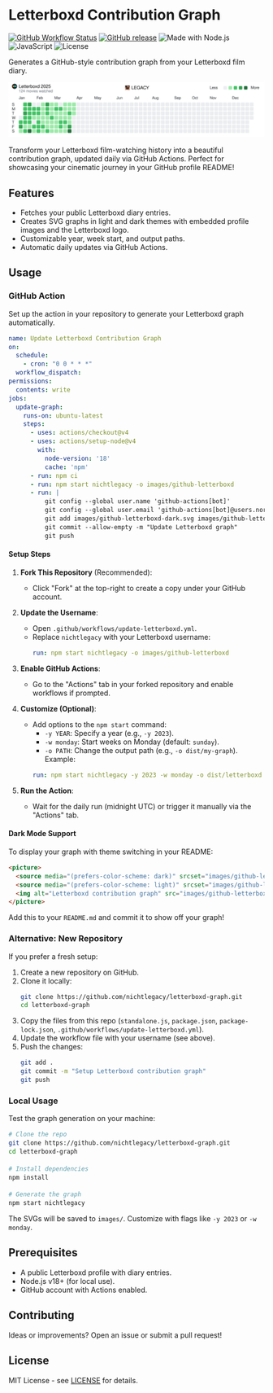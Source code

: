 # Letterboxd Contribution Graph

[![GitHub Workflow Status](https://img.shields.io/github/actions/workflow/status/nichtlegacy/letterboxd-graph/update-graph-simple.yml?label=action&style=flat-square)](https://github.com/nichtlegacy/letterboxd-graph/actions/workflows/update-graph-simple.yml)
[![GitHub release](https://img.shields.io/github/release/nichtlegacy/letterboxd-graph.svg?style=flat-square)](https://github.com/nichtlegacy/letterboxd-graph/releases/latest)
![Made with Node.js](https://img.shields.io/badge/Made%20with-Node.js-green?style=flat-square)
![JavaScript](https://img.shields.io/badge/JavaScript-ES6+-yellow?style=flat-square)
![License](https://img.shields.io/badge/license-MIT-blue?style=flat-square)

Generates a GitHub-style contribution graph from your Letterboxd film diary.

<picture>
  <source
    media="(prefers-color-scheme: dark)"
    srcset="images/github-letterboxd-dark.svg"
  />
  <source
    media="(prefers-color-scheme: light)"
    srcset="images/github-letterboxd-light.svg"
  />
  <img
    alt="Letterboxd contribution graph"
    src="images/github-letterboxd-light.svg"
  />
</picture>

Transform your Letterboxd film-watching history into a beautiful contribution graph, updated daily via GitHub Actions. Perfect for showcasing your cinematic journey in your GitHub profile README!

## Features

- Fetches your public Letterboxd diary entries.
- Creates SVG graphs in light and dark themes with embedded profile images and the Letterboxd logo.
- Customizable year, week start, and output paths.
- Automatic daily updates via GitHub Actions.

## Usage

### GitHub Action

Set up the action in your repository to generate your Letterboxd graph automatically.

```yaml
name: Update Letterboxd Contribution Graph
on:
  schedule:
    - cron: "0 0 * * *"
  workflow_dispatch:
permissions:
  contents: write
jobs:
  update-graph:
    runs-on: ubuntu-latest
    steps:
      - uses: actions/checkout@v4
      - uses: actions/setup-node@v4
        with:
          node-version: '18'
          cache: 'npm'
      - run: npm ci
      - run: npm start nichtlegacy -o images/github-letterboxd
      - run: |
          git config --global user.name 'github-actions[bot]'
          git config --global user.email 'github-actions[bot]@users.noreply.github.com'
          git add images/github-letterboxd-dark.svg images/github-letterboxd-light.svg
          git commit --allow-empty -m "Update Letterboxd graph"
          git push
```

#### Setup Steps

1. **Fork This Repository** (Recommended):
   - Click "Fork" at the top-right to create a copy under your GitHub account.

2. **Update the Username**:
   - Open `.github/workflows/update-letterboxd.yml`.
   - Replace `nichtlegacy` with your Letterboxd username:
     ```yaml
     run: npm start nichtlegacy -o images/github-letterboxd
     ```

3. **Enable GitHub Actions**:
   - Go to the "Actions" tab in your forked repository and enable workflows if prompted.

4. **Customize (Optional)**:
   - Add options to the `npm start` command:
     - `-y YEAR`: Specify a year (e.g., `-y 2023`).
     - `-w monday`: Start weeks on Monday (default: `sunday`).
     - `-o PATH`: Change the output path (e.g., `-o dist/my-graph`).
     Example:
     ```yaml
     run: npm start nichtlegacy -y 2023 -w monday -o dist/letterboxd
     ```

5. **Run the Action**:
   - Wait for the daily run (midnight UTC) or trigger it manually via the "Actions" tab.

#### Dark Mode Support

To display your graph with theme switching in your README:

```html
<picture>
  <source media="(prefers-color-scheme: dark)" srcset="images/github-letterboxd-dark.svg" />
  <source media="(prefers-color-scheme: light)" srcset="images/github-letterboxd-light.svg" />
  <img alt="Letterboxd contribution graph" src="images/github-letterboxd-light.svg" />
</picture>
```

Add this to your `README.md` and commit it to show off your graph!

### Alternative: New Repository

If you prefer a fresh setup:

1. Create a new repository on GitHub.
2. Clone it locally:
   ```bash
   git clone https://github.com/nichtlegacy/letterboxd-graph.git
   cd letterboxd-graph
   ```
3. Copy the files from this repo (`standalone.js`, `package.json`, `package-lock.json`, `.github/workflows/update-letterboxd.yml`).
4. Update the workflow file with your username (see above).
5. Push the changes:
   ```bash
   git add .
   git commit -m "Setup Letterboxd contribution graph"
   git push
   ```

### Local Usage

Test the graph generation on your machine:

```bash
# Clone the repo
git clone https://github.com/nichtlegacy/letterboxd-graph.git
cd letterboxd-graph

# Install dependencies
npm install

# Generate the graph
npm start nichtlegacy
```

The SVGs will be saved to `images/`. Customize with flags like `-y 2023` or `-w monday`.

## Prerequisites

- A public Letterboxd profile with diary entries.
- Node.js v18+ (for local use).
- GitHub account with Actions enabled.

## Contributing

Ideas or improvements? Open an issue or submit a pull request!

## License

MIT License - see [LICENSE](LICENSE) for details.